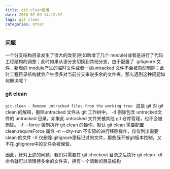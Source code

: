 ```yaml
---
title: git-clean使用
date: 2018-07-09 14:12:57
tags: git clean
categories: Other
---
```

### 问题
一个分支结构目录发生了很大的改变(例如新增了几个 module)或者是进行了代码工程结构的调整；此时如果从该分支切换到其他分支，由于配置了 .gitignore 文件，新增的 module产生的临时文件或者一些untracked 文件不会被自动删除；此时工程目录结构就会产生很多对当前分支来说多余的文件夹。那么遇到这种问题如何解决呢？
### git clean
`git-clean - Remove untracked files from the working tree ` 这是 git 对 git clean 的解释，删除untracked 文件从 git 工作树中。
 -d 删除包含 untracked文件的 untracked 目录。如果此 untracked 文件夹被其他 git 仓库管理，也不会被删除。
-f --force 强制执行 git clean 的操作。默认 git clean 需要配置 clean.requireForce 属性
-n --dry-run 不实际的进行移除操作，仅仅列出需要 clean 的文件
-X 仅删除.gitignore里标记过的文件，那些既不被git版本控制，又不在.gitignore中的文件会被保留。

因此，针对上述的问题，我们只需要在 git checkout 目录之后执行 git clean -df 命令就可以清理待多余的文件夹，拥有一个清新的目录结构
